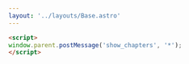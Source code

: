 ```yaml
---
layout: '../layouts/Base.astro'
---
```


```html
<script>
window.parent.postMessage('show_chapters', '*');
</script>
```
